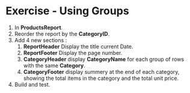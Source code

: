 ﻿# Exercise - Using Groups

1.	In **ProductsReport**.
2.  Reorder the report by the **CategoryID**.
3.  Add 4 new sections :  
    1.  **ReportHeader** Display the title current Date.  
    2.  **ReportFooter** Display the page number.  
    3.  **CategoryHeader** display **CategoryName** for each group of rows with the same **Category**.  
    4.  **CategoryFooter** display summery  at the end of each category, showing the total items in the category and the total unit price.  
5.	Build and test.  

